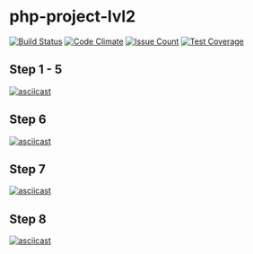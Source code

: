 # php-project-lvl2

[![Build Status](https://travis-ci.com/lev0607/php-project-lvl2.svg?branch=master)](https://travis-ci.com/lev0607/php-project-lvl2)
[![Code Climate](https://codeclimate.com/github/lev0607/php-project-lvl2/badges/gpa.svg)](https://codeclimate.com/github/lev0607/php-project-lvl2)
[![Issue Count](https://codeclimate.com/github/lev0607/php-project-lvl2/badges/issue_count.svg)](https://codeclimate.com/github/lev0607/php-project-lvl2)
[![Test Coverage](https://codeclimate.com/github/lev0607/php-project-lvl2/badges/coverage.svg)](https://codeclimate.com/github/lev0607/php-project-lvl2/coverage)


## Step 1 - 5
[![asciicast](https://asciinema.org/a/o3UAAuQz6EPNn68DSo6mLe3y9.svg)](https://asciinema.org/a/o3UAAuQz6EPNn68DSo6mLe3y9)

## Step 6
[![asciicast](https://asciinema.org/a/rjTU7pZel9smwPPxBTtRUApgb.svg)](https://asciinema.org/a/rjTU7pZel9smwPPxBTtRUApgb)

## Step 7
[![asciicast](https://asciinema.org/a/933IUFhBpxqvkg3uQaAWpUTsA.svg)](https://asciinema.org/a/933IUFhBpxqvkg3uQaAWpUTsA)

## Step 8
[![asciicast](https://asciinema.org/a/2WKDW1ENvTbLxIKySRONSv7q2.svg)](https://asciinema.org/a/2WKDW1ENvTbLxIKySRONSv7q2)